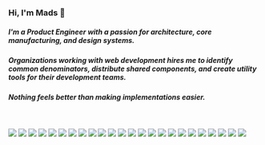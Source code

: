 ### Hi, I'm Mads 👋

#####  I'm a Product Engineer with a passion for architecture, core manufacturing, and design systems. 

##### Organizations working with web development hires me to identify common denominators, distribute shared components, and create utility tools for their development teams. 

##### Nothing feels better than making implementations easier.
<br>
<p>
  <img src="https://img.shields.io/badge/-Python-whitesmoke?style=flat-square&logo=python" />
  <img src="https://img.shields.io/badge/-Nodejs-green?style=flat-square&logo=Node.js" />
  <img src="https://img.shields.io/badge/-TypeScript-007ACC?style=flat-square&logo=typescript" />
  <img src="https://img.shields.io/badge/-JavaScript-black?style=flat-square&logo=javascript" /> 
  <img src="https://img.shields.io/badge/-Webpack-navy?style=flat-square&logo=Webpack" />
  <img src="https://img.shields.io/badge/-React-black?style=flat-square&logo=react" />
  <img src="https://img.shields.io/badge/-Redux-purple?style=flat-square&logo=redux" />
  <img src="https://img.shields.io/badge/-Storybook-whitesmoke?style=flat-square&logo=storybook" />
  <img src="https://img.shields.io/badge/-Prettier-darkgreen?style=flat-square&logo=prettier" />
  <img src="https://img.shields.io/badge/-GraphQL-E10098?style=flat-square&logo=graphq" />
  <img src="https://img.shields.io/badge/-Apollo%20GraphQL-311C87?style=flat-square&logo=apollo-graphql" />
  <img src="https://img.shields.io/badge/-MongoDB-black?style=flat-square&logo=mongodb" />
  <img src="https://img.shields.io/badge/-PostgreSQL-336791?style=flat-square&logo=postgresql" />
  <img src="https://img.shields.io/badge/-MySQL-black?style=flat-square&logo=mysql" />
  <img src="https://img.shields.io/badge/-Heroku-430098?style=flat-square&logo=heroku" />  
  <img src="https://img.shields.io/badge/-Docker-black?style=flat-square&logo=docker" />  
  <img src="https://img.shields.io/badge/-Digital%20Ocean-darkblue?style=flat-square&logo=digitalocean" />  
  <img src="https://img.shields.io/badge/Amazon%20AWS-232F3E?style=flat-square&logo=amazon-aws" />  
  <img src="https://img.shields.io/badge/Microsoft%20Azure-232F7E?style=flat-square&logo=microsoft-azure" />  
  <img src="https://img.shields.io/badge/Google%20Cloud-black?style=flat-square&logo=google-cloud" />  
  <img src="https://img.shields.io/badge/-Git-black?style=flat-square&logo=git" />  
  <img src="https://img.shields.io/badge/-GitHub-181717?style=flat-square&logo=github" />  
  <img src="https://img.shields.io/badge/-GitLab-FCA121?style=flat-square&logo=gitlab" />  
  <img src="https://img.shields.io/badge/-BitBucket-darkblue?style=flat-square&logo=bitbucket" />
</p>
